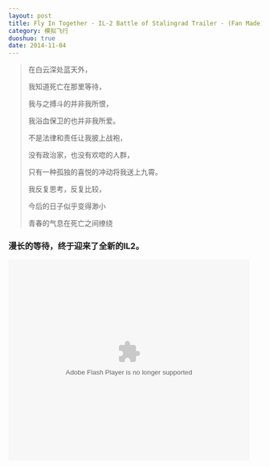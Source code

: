 ```yaml
---
layout: post
title: Fly In Together - IL-2 Battle of Stalingrad Trailer - (Fan Made)
category: 模拟飞行
duoshuo: true
date: 2014-11-04
---
```


> 在白云深处蓝天外，
> 
> 我知道死亡在那里等待，
> 
> 我与之搏斗的并非我所恨，
> 
> 我浴血保卫的也并非我所爱。
> 
> 不是法律和责任让我披上战袍，
> 
> 没有政治家，也没有欢唿的人群，
> 
> 只有一种孤独的喜悦的冲动将我送上九霄。
> 
> 我反复思考，反复比较，
> 
> 今后的日子似乎变得渺小
> 
> 青春的气息在死亡之间缭绕

### 漫长的等待，终于迎来了全新的IL2。

<embed src="http://player.youku.com/player.php/sid/XODI0Njc4NTI4/v.swf" allowFullScreen="true" quality="high" width="480" height="400" align="middle" allowScriptAccess="always" type="application/x-shockwave-flash"></embed>